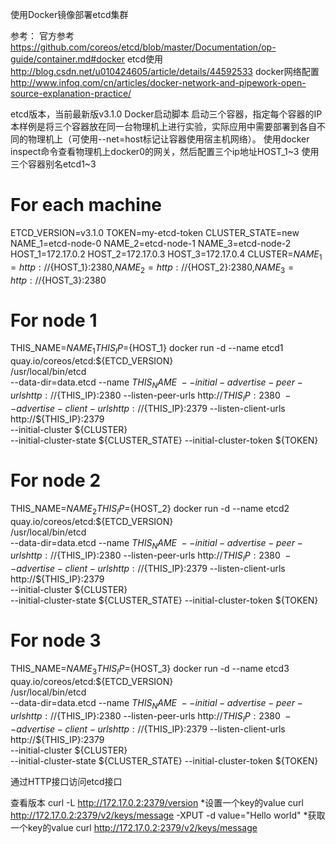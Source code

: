 
使用Docker镜像部署etcd集群
 
参考：
官方参考
https://github.com/coreos/etcd/blob/master/Documentation/op-guide/container.md#docker
etcd使用
http://blog.csdn.net/u010424605/article/details/44592533
docker网络配置
http://www.infoq.com/cn/articles/docker-network-and-pipework-open-source-explanation-practice/
 
etcd版本，当前最新版v3.1.0
Docker启动脚本
启动三个容器，指定每个容器的IP
本样例是将三个容器放在同一台物理机上进行实验，实际应用中需要部署到各自不同的物理机上（可使用--net=host标记让容器使用宿主机网络）。
使用docker inspect命令查看物理机上docker0的网关，然后配置三个ip地址HOST_1~3
使用三个容器别名etcd1~3
 
 
# For each machine
ETCD_VERSION=v3.1.0
TOKEN=my-etcd-token
CLUSTER_STATE=new
NAME_1=etcd-node-0
NAME_2=etcd-node-1
NAME_3=etcd-node-2
HOST_1=172.17.0.2
HOST_2=172.17.0.3
HOST_3=172.17.0.4
CLUSTER=${NAME_1}=http://${HOST_1}:2380,${NAME_2}=http://${HOST_2}:2380,${NAME_3}=http://${HOST_3}:2380
 
# For node 1
THIS_NAME=${NAME_1}
THIS_IP=${HOST_1}
docker run -d --name etcd1 quay.io/coreos/etcd:${ETCD_VERSION} \
    /usr/local/bin/etcd \
    --data-dir=data.etcd --name ${THIS_NAME} \
    --initial-advertise-peer-urls http://${THIS_IP}:2380 --listen-peer-urls http://${THIS_IP}:2380 \
    --advertise-client-urls http://${THIS_IP}:2379 --listen-client-urls http://${THIS_IP}:2379 \
    --initial-cluster ${CLUSTER} \
    --initial-cluster-state ${CLUSTER_STATE} --initial-cluster-token ${TOKEN}
 
# For node 2
THIS_NAME=${NAME_2}
THIS_IP=${HOST_2}
docker run -d --name etcd2 quay.io/coreos/etcd:${ETCD_VERSION} \
    /usr/local/bin/etcd \
    --data-dir=data.etcd --name ${THIS_NAME} \
    --initial-advertise-peer-urls http://${THIS_IP}:2380 --listen-peer-urls http://${THIS_IP}:2380 \
    --advertise-client-urls http://${THIS_IP}:2379 --listen-client-urls http://${THIS_IP}:2379 \
    --initial-cluster ${CLUSTER} \
    --initial-cluster-state ${CLUSTER_STATE} --initial-cluster-token ${TOKEN}
 
# For node 3
THIS_NAME=${NAME_3}
THIS_IP=${HOST_3}
docker run -d --name etcd3 quay.io/coreos/etcd:${ETCD_VERSION} \
    /usr/local/bin/etcd \
    --data-dir=data.etcd --name ${THIS_NAME} \
    --initial-advertise-peer-urls http://${THIS_IP}:2380 --listen-peer-urls http://${THIS_IP}:2380 \
    --advertise-client-urls http://${THIS_IP}:2379 --listen-client-urls http://${THIS_IP}:2379 \
    --initial-cluster ${CLUSTER} \
    --initial-cluster-state ${CLUSTER_STATE} --initial-cluster-token ${TOKEN}
    
 
通过HTTP接口访问etcd接口
 
查看版本
curl -L http://172.17.0.2:2379/version
*设置一个key的value
curl http://172.17.0.2:2379/v2/keys/message -XPUT -d value="Hello world"
*获取一个key的value
curl http://172.17.0.2:2379/v2/keys/message


